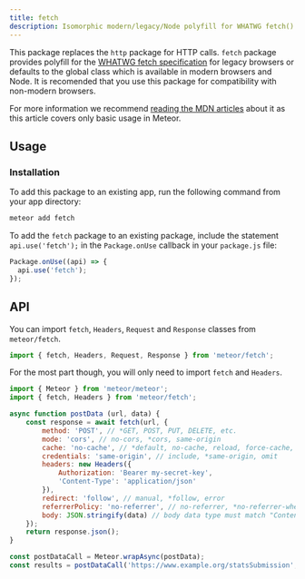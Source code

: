 ```yaml
---
title: fetch
description: Isomorphic modern/legacy/Node polyfill for WHATWG fetch().
---
```


This package replaces the `http` package for HTTP calls. `fetch` package provides polyfill for the [WHATWG fetch specification](https://fetch.spec.whatwg.org/) for legacy browsers or defaults to the global class which is available in modern browsers and Node. It is recomended that you use this package for compatibility with non-modern browsers.

For more information we recommend [reading the MDN articles](https://developer.mozilla.org/en-US/docs/Web/API/Fetch_API) about it as this article covers only basic usage in Meteor.

## Usage
### Installation
To add this package to an existing app, run the following command from
your app directory:

```bash
meteor add fetch
```

To add the `fetch` package to an existing package, include the
statement `api.use('fetch');` in the `Package.onUse` callback in your
`package.js` file:

```js
Package.onUse((api) => {
  api.use('fetch');
});
```

## API
You can import `fetch`, `Headers`, `Request` and `Response` classes from `meteor/fetch`.

```js
import { fetch, Headers, Request, Response } from 'meteor/fetch';
```

For the most part though, you will only need to import `fetch` and `Headers`.

```js
import { Meteor } from 'meteor/meteor';
import { fetch, Headers } from 'meteor/fetch';

async function postData (url, data) {
    const response = await fetch(url, {
        method: 'POST', // *GET, POST, PUT, DELETE, etc.
        mode: 'cors', // no-cors, *cors, same-origin
        cache: 'no-cache', // *default, no-cache, reload, force-cache, only-if-cached
        credentials: 'same-origin', // include, *same-origin, omit
        headers: new Headers({
            Authorization: 'Bearer my-secret-key',
            'Content-Type': 'application/json'
        }),
        redirect: 'follow', // manual, *follow, error
        referrerPolicy: 'no-referrer', // no-referrer, *no-referrer-when-downgrade, origin, origin-when-cross-origin, same-origin, strict-origin, strict-origin-when-cross-origin, unsafe-url
        body: JSON.stringify(data) // body data type must match "Content-Type" header
    });
    return response.json();
}

const postDataCall = Meteor.wrapAsync(postData);
const results = postDataCall('https://www.example.org/statsSubmission', { totalUsers: 55 }));

```
